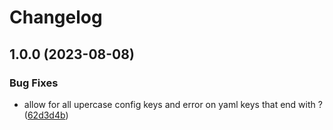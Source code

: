 # Changelog

## 1.0.0 (2023-08-08)


### Bug Fixes

* allow for all upercase config keys and error on yaml keys that end with ? ([62d3d4b](https://github.com/timgaleckas/hierarchical_config/commit/62d3d4b4c863787dd5b54d601ce0fed01f73ce4f))
